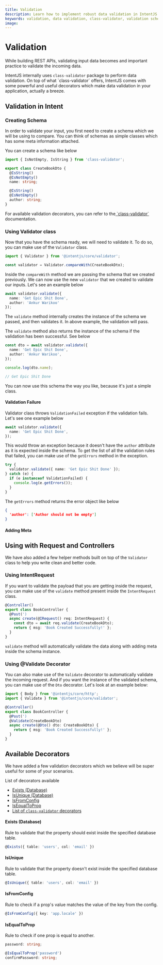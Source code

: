 ```yaml
---
title: Validation
description: Learn how to implement robust data validation in IntentJS applications using class-validator, custom decorators, and validation schemas for ensuring data integrity in your REST APIs.
keywords: validation, data validation, class-validator, validation schemas, decorators, request validation, database validation, custom validators, validation rules, input validation
image:
---
```


# Validation

While building REST APIs, validating input data becomes and important practice to validate the incoming data.

IntentJS internally uses `class-validator` package to perform data validation. On top of what \`class-validator\` offers, IntentJS comes with some powerful and useful decorators which make data validation in your application, actually a breeze.

## Validation in Intent

### Creating Schema

In order to validate your input, you first need to create a schema which we will be using to compare. You can think of schemas as simple classes which has some meta information attached.

You can create a schema like below

```typescript
import { IsNotEmpty, IsString } from 'class-validator';

export class CreateBookDto {
  @IsString()
  @IsNotEmpty()
  name: string;

  @IsString()
  @IsNotEmpty()
  author: string;
}
```

For available validation decorators, you can refer to the[ \`class-validator\` ](https://github.com/typestack/class-validator?tab=readme-ov-file#validation-decorators)documentation.

### Using Validator class

Now that you have the schema ready, we will need to validate it. To do so, you can make use of the `Validator` class.

```typescript
import { Validator } from '@intentjs/core/validator';

const validator = Validator.compareWith(CreateBookDto);
```

Inside the `compareWith` method we are passing the schema that we created previously. We can now use the new `validator` that we created to validate our inputs. Let's see an example below

```ts
await validator.validate({
  name: 'Get Epic Shit Done',
  author: 'Ankur Warikoo'
});
```

The `validate` method internally creates the instance of the schema we passed, and then validates it. In above example, the validation will pass.&#x20;

The `validate` method also returns the instance of the schema if the validation has been successful. See below

```typescript
const dto = await validator.validate({
  name: 'Get Epic Shit Done',
  author: 'Ankur Warikoo',
});

console.log(dto.name);

// Get Epic Shit Done
```

You can now use this schema the way you like, because it's just a simple class.

#### Validation Failure

Validator class throws `ValidationFailed` exception if the validation fails. Let's see one example below

```typescript
await validator.validate({
  name: 'Get Epic Shit Done',
});
```

This would throw an exception because it doesn't have the `author` attribute as it is expected inside the schema. To get the list of all the validation rules that failed, you can make use of the `getErrors` method in the exception.

```typescript
try {
  validator.validate({ name: 'Get Epic Shit Done' });
} catch (e) {
  if (e instanceof ValidationFailed) {
    console.log(e.getErrors());
  }
}
```

The `getErrors` method returns the error object like below

```json
{
  'author': ['Author should not be empty']
}
```

#### Adding Meta

## Using with Request and Controllers

We have also added a few helper methods built on top of the `Validator` class to help you write clean and better code.

### Using IntentRequest

If you want to validate the payload that you are getting inside the request, you can make use of the `validate` method present inside the `IntentRequest` class.

```typescript
@Controller()
export class BookController {
  @Post(')
  async create(@IRequest() req: IntentRequest) {
    const dto = await req.validate(CreateBookDto);
    return { msg: 'Book Created Successfully!' };
  }
}
```

`validate` method will automatically validate the data along with adding meta inside the schema instance.&#x20;

### Using @Validate Decorator

You can also make use of the `Validate` decorator to automatically validate the incoming request. And if you want the instance of the validated schema, you can make use of the `Dto` decorator. Let's look at an example below:

```typescript
import { Body } from '@intentjs/core/http';
import { Validate } from '@intentjs/core/validator';

@Controller()
export class BookController {
  @Post(')
  @Validate(CreateBookDto)
  async create(@Dto() dto: CreateBookDto) {
    return { msg: 'Book Created Successfully!' };
  }
}
```

## Available Decorators

We have added a few validation decorators which we believe will be super useful for some of your scenarios.

List of decorators available

- [Exists (Database)](validation.md#exists)
- [IsUnique (Database)](validation.md#isunique)
- [IsFromConfig](validation.md#isvaluefromconfig)
- [IsEqualToProp](validation.md#isequaltoprop)
- [List of `class-validator` decorators](https://github.com/typestack/class-validator?tab=readme-ov-file#validation-decorators)

#### Exists (Database)

Rule to validate that the property should exist inside the specified database table.

```typescript
@Exists({ table: 'users', col: 'email' })
```

#### IsUnique

Rule to validate that the property doesn't exist inside the specified database table.

```typescript
@IsUnique({ table: 'users', col: 'email' })
```

#### IsFromConfig

Rule to check if a prop's value matches the value of the key from the config.

```typescript
@IsFromConfig({ key: 'app.locale' })
```

#### IsEqualToProp

Rule to check if one prop is equal to another.

```typescript
password: string;

@IsEqualToProp('password')
confirmPassword: string;
```
